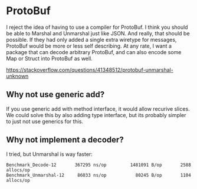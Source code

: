 # ProtoBuf

I reject the idea of having to use a compiler for ProtoBuf. I think you should
be able to Marshal and Unmarshal just like JSON. And really, that should be
possible. If they had only added a single extra wiretype for messages, ProtoBuf
would be more or less self describing. At any rate, I want a package that can
decode arbitrary ProtoBuf, and can also encode some Map or Struct into ProtoBuf
as well.

https://stackoverflow.com/questions/41348512/protobuf-unmarshal-unknown

## Why not use generic add?

If you use generic add with method interface, it would allow recurive slices. We
could solve this by also adding type interface, but its probably simpler to just
not use generics for this.

## Why not implement a decoder?

I tried, but Unmarshal is way faster:

~~~
Benchmark_Decode-12       367295 ns/op         1481091 B/op       2588 allocs/op
Benchmark_Unmarshal-12     86033 ns/op           80245 B/op       1104 allocs/op
~~~
